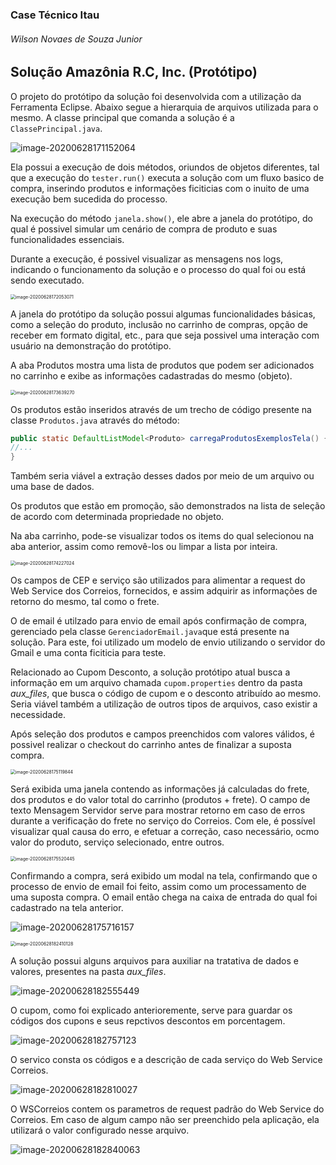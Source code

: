 ### Case Técnico Itau

###### Wilson Novaes de Souza Junior

## Solução Amazônia R.C, Inc. (Protótipo)

O projeto do protótipo da solução foi desenvolvida com a utilização da Ferramenta Eclipse. Abaixo segue a hierarquia de arquivos utilizada para o mesmo. A classe principal que comanda a solução é a `ClassePrincipal.java`.

![image-20200628171152064](markdown_imgs/image-20200628171152064.png)

Ela possui a execução de dois métodos, oriundos de objetos diferentes, tal que a execução do `tester.run()` executa a solução com um fluxo basico de compra, inserindo produtos e informações ficiticias com o inuito de uma execução bem sucedida do processo.

Na execução do método `janela.show()`, ele abre a janela do protótipo, do qual é possivel simular um cenário de compra de produto e suas funcionalidades essenciais.

Durante a execução, é possivel visualizar as mensagens nos logs, indicando o funcionamento da solução e o processo do qual foi ou está sendo executado.

<img src="markdown_imgs/image-20200628172053071.png" alt="image-20200628172053071" style="zoom: 50%;" />

A janela do protótipo da solução possui algumas funcionalidades básicas, como a seleção do produto, inclusão no carrinho de compras, opção de receber em formato digital, etc., para que seja possivel uma interação com usuário na demonstração do protótipo.

A aba Produtos mostra uma lista de produtos que podem ser adicionados no carrinho e exibe as informações cadastradas do mesmo (objeto).

<img src="markdown_imgs/image-20200628173639270.png" alt="image-20200628173639270" style="zoom:50%;" />

Os produtos estão inseridos através de um trecho de código presente na classe `Produtos.java` através do método:

```java
public static DefaultListModel<Produto> carregaProdutosExemplosTela() {
//...
}
```

Também seria viável a extração desses dados por meio de um arquivo ou uma base de dados.

Os produtos que estão em promoção, são demonstrados na lista de seleção de acordo com determinada propriedade no objeto.

Na aba carrinho, pode-se visualizar todos os items do qual selecionou na aba anterior, assim como removê-los ou limpar a lista por inteira.

<img src="markdown_imgs/image-20200628174227024.png" alt="image-20200628174227024" style="zoom:50%;" />

Os campos de CEP e serviço são utilizados para alimentar a request do Web Service dos Correios, fornecidos, e assim adquirir as informações de retorno do mesmo, tal como o frete. 

O de email é utilzado para envio de email após confirmação de compra, gerenciado pela classe `GerenciadorEmail.java`que está presente na solução. Para este, foi utilizado um modelo de envio utilizando o servidor do Gmail e uma conta ficiticia para teste.

Relacionado ao Cupom Desconto, a solução protótipo atual busca a informação em um arquivo chamada `cupom.properties` dentro da pasta *aux_files*, que busca o código de cupom e o desconto atribuído ao mesmo. Seria viável também a utilização de outros tipos de arquivos, caso existir a necessidade.

Após seleção dos produtos e campos preenchidos com valores válidos, é possivel realizar o checkout do carrinho antes de finalizar a suposta compra.

<img src="markdown_imgs/image-20200628175119844.png" alt="image-20200628175119844" style="zoom:50%;" />



Será exibida uma janela contendo as informações já calculadas do frete, dos produtos e do valor total do carrinho (produtos + frete). O campo de texto Mensagem Servidor serve para mostrar retorno em caso de erros durante a verificação do frete no serviço do Correios. Com ele, é possível visualizar qual causa do erro, e efetuar a correção, caso necessário, ocmo valor do produto, serviço selecionado, entre outros.

<img src="markdown_imgs/image-20200628175520445.png" alt="image-20200628175520445" style="zoom:50%;" />

Confirmando a compra, será exibido um modal na tela, confirmando que o processo de envio de email foi feito, assim como um processamento de uma suposta compra. O email então chega na caixa de entrada do qual foi cadastrado na tela anterior.

![image-20200628175716157](markdown_imgs/image-20200628175716157.png)

<img src="markdown_imgs/image-20200628182410128.png" alt="image-20200628182410128" style="zoom:50%;" />

A solução possui alguns arquivos para auxiliar na tratativa de dados e valores, presentes na pasta *aux_files*.



![image-20200628182555449](markdown_imgs/image-20200628182555449.png)

O cupom, como foi explicado anterioremente, serve para guardar os códigos dos cupons e seus repctivos descontos em porcentagem.

![image-20200628182757123](markdown_imgs/image-20200628182757123.png)

O servico consta os códigos e a descrição de cada serviço do Web Service Correios. 

![image-20200628182810027](markdown_imgs/image-20200628182810027.png)

O WSCorreios contem os parametros de request padrão do Web Service do Correios. Em caso de algum campo não ser preenchido pela aplicação, ela utilizará o valor configurado nesse arquivo.

![image-20200628182840063](markdown_imgs/image-20200628182840063.png)

